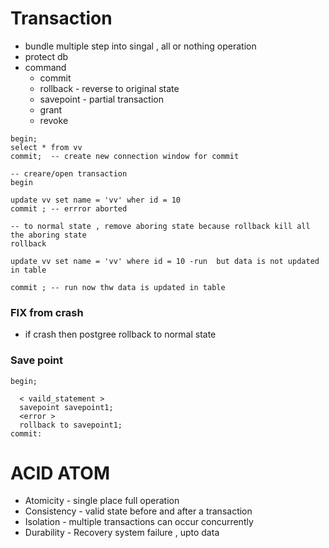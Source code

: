 # Transaction
- bundle multiple step into singal , all or nothing operation
- protect db
- command
  - commit
  - rollback  - reverse to original state
  - savepoint - partial transaction
  - grant
  - revoke

```
begin;
select * from vv
commit;  -- create new connection window for commit

-- creare/open transaction
begin

update vv set name = 'vv' wher id = 10
commit ; -- errror aborted

-- to normal state , remove aboring state because rollback kill all the aboring state
rollback

update vv set name = 'vv' where id = 10 -run  but data is not updated in table

commit ; -- run now thw data is updated in table
```
### FIX from crash
- if crash then postgree rollback to normal state
### Save point
```
begin;

  < vaild_statement >
  savepoint savepoint1;
  <error >
  rollback to savepoint1;
commit:
```

# ACID ATOM
  - Atomicity	- single place full operation
  - Consistency	- valid state before and after a transaction
  - Isolation	- multiple transactions can occur concurrently
  - Durability	- Recovery system failure , upto data
